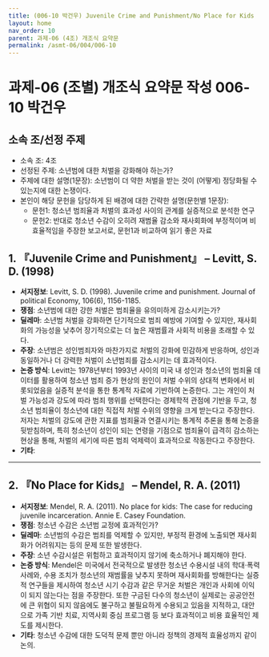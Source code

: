 ```yaml
---
title: (006-10 박건우) Juvenile Crime and Punishment/No Place for Kids
layout: home
nav_order: 10
parent: 과제-06 (4조) 개조식 요약문
permalink: /asmt-06/004/006-10
---
```


# 과제-06 (조별) 개조식 요약문 작성 006-10 박건우  

## 소속 조/선정 주제  

- 소속 조: 4조  
- 선정된 주제: 소년범에 대한 처벌을 강화해야 하는가?  
- 주제에 대한 설명(1문장): 소년범이 더 약한 처벌을 받는 것이 (어떻게) 정당화될 수 있는지에 대한 논쟁이다.  
- 본인이 해당 문헌을 담당하게 된 배경에 대한 간략한 설명(문헌별 1문장):  
  - 문헌1: 청소년 범죄율과 처벌의 효과성 사이의 관계를 실증적으로 분석한 연구  
  - 문헌2: 반대로 청소년 수감이 오히려 재범율 감소와 재사회화에 부정적이며 비효율적임을 주장한 보고서로, 문헌1과 비교하여 읽기 좋은 자료  

## 1. 『Juvenile Crime and Punishment』 – Levitt, S. D. (1998)  

- **서지정보**: Levitt, S. D. (1998). Juvenile crime and punishment. Journal of political Economy, 106(6), 1156-1185.  
- **쟁점**: 소년범에 대한 강한 처벌은 범죄율을 유의미하게 감소시키는가?  
- **딜레마**: 소년범 처벌을 강화하면 단기적으로 범죄 예방에 기여할 수 있지만, 재사회화의 가능성을 낮추어 장기적으로는 더 높은 재범률과 사회적 비용을 초래할 수 있다.
- **주장**: 소년범은 성인범죄자와 마찬가지로 처벌의 강화에 민감하게 반응하며, 성인과 동일하거나 더 강력한 처벌이 소년범죄를 감소시키는 데 효과적이다.   
- **논증 방식**: Levitt는 1978년부터 1993년 사이의 미국 내 성인과 청소년의 범죄율 데이터를 활용하여 청소년 범죄 증가 현상의 원인이 처벌 수위의 상대적 변화에서 비롯되었음을 실증적 분석을 통한 통계적 자료에 기반하여 논증한다. 그는 개인이 처벌 가능성과 강도에 따라 범죄 행위를 선택한다는 경제학적 관점에 기반을 두고, 청소년 범죄율이 청소년에 대한 직접적 처벌 수위의 영향을 크게 받는다고 주장한다. 저자는 처벌의 강도에 관한 지표를 범죄율과 연결시키는 통계적 추론을 통해 논증을 뒷받침하며, 특히 청소년이 성인이 되는 연령을 기점으로 범죄율이 급격히 감소하는 현상을 통해, 처벌의 세기에 따른 범죄 억제력이 효과적으로 작동한다고 주장한다.  
- **기타**: 

---

## 2. 『No Place for Kids』 – Mendel, R. A. (2011)

- **서지정보**: Mendel, R. A. (2011). No place for kids: The case for reducing juvenile incarceration. Annie E. Casey Foundation.  
- **쟁점**: 청소년 수감은 소년범 교정에 효과적인가?  
- **딜레마**: 소년범의 수감은 범죄를 억제할 수 있지만, 부정적 환경에 노출되면 재사회화가 어려워지는 등의 문제 또한 발생한다. 
- **주장**: 소년 수감시설은 위험하고 효과적이지 않기에 축소하거나 폐지해야 한다.  
- **논증 방식**: Mendel은 미국에서 전국적으로 발생한 청소년 수용시설 내의 학대·폭력 사례와, 수용 조치가 청소년의 재범률을 낮추지 못하며 재사회화를 방해한다는 실증적 연구들을 제시하여 청소년 시기 수감과 같은 무거운 처벌은 개인과 사회에 이익이 되지 않는다는 점을 주장한다. 또한 구금된 다수의 청소년이 실제로는 공공안전에 큰 위협이 되지 않음에도 불구하고 불필요하게 수용되고 있음을 지적하고, 대안으로 가족 기반 치료, 지역사회 중심 프로그램 등 보다 효과적이고 비용 효율적인 제도를 제시한다.  
- **기타**: 청소년 수감에 대한 도덕적 문제 뿐만 아니라 정책의 경제적 효율성까지 같이 논의.